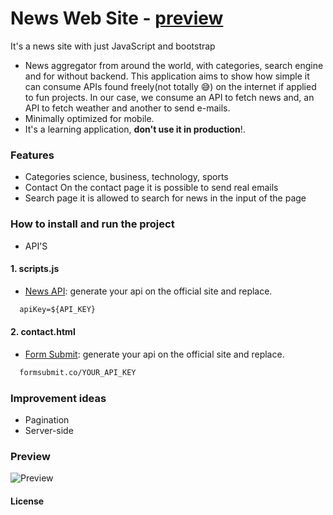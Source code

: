 # News Web Site - [preview](#preview)
It's a news site with just JavaScript and bootstrap

- News aggregator from around the world, with categories, search engine and for without backend. This application aims to show how simple it can consume APIs found freely(not totally 😅) on the internet if applied to fun projects. In our case, we consume an API to fetch news and, an API to fetch weather and another to send e-mails.
- Minimally optimized for mobile.
- It's a learning application, **don't use it in production**!.

### Features
- Categories
  science, business, technology, sports
- Contact
  On the contact page it is possible to send real emails
- Search page
  it is allowed to search for news in the input of the page

### How to install and run the project

- API'S

#### 1. scripts.js
- [News API](https://newsapi.org/): generate your api on the official site and replace.
```markdown
  apiKey=${API_KEY}
```
#### 2. contact.html
- [Form Submit](https://formsubmit.co/): generate your api on the official site and replace.
```markdown
  formsubmit.co/YOUR_API_KEY
```

### Improvement ideas
- Pagination
- Server-side

### Preview
![Preview](https://github.com/Ulisses22/newsWebSite/blob/master/src/newsWebSitePreview.gif)

#### License
